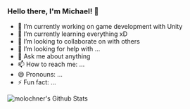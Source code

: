 ### Hello there, I'm Michael! 👋

- 🔭 I’m currently working on game development with Unity
- 🌱 I’m currently learning everything xD
- 👯 I’m looking to collaborate on with others
- 🤔 I’m looking for help with ...
- 💬 Ask me about anything
- 📫 How to reach me: ...
- 😄 Pronouns: ...
- ⚡ Fun fact: ...

<img
  align="left"
  alt="molochner's Github Stats"
  src="https://github-readme-stats.vercel.app/api?username=molochner&show_icons=true&hide_border=true"
/>
